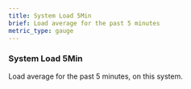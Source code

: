 ```yaml
---
title: System Load 5Min
brief: Load average for the past 5 minutes
metric_type: gauge
---
```

### System Load 5Min

Load average for the past 5 minutes, on this system.